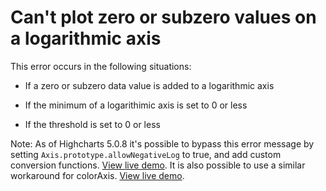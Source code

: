 # Can't plot zero or subzero values on a logarithmic axis

This error occurs in the following situations:

- If a zero or subzero data value is added to a logarithmic axis

- If the minimum of a logarithimic axis is set to 0 or less

- If the threshold is set to 0 or less

Note: As of Highcharts 5.0.8 it's possible to bypass this error message by
setting `Axis.prototype.allowNegativeLog` to true, and add custom conversion
functions.
[View live demo](https://jsfiddle.net/gh/get/library/pure/highcharts/highcharts/tree/master/samples/highcharts/yaxis/type-log-negative/).
It is also possible to use a similar workaround for colorAxis.
[View live demo](https://jsfiddle.net/gh/get/library/pure/highcharts/highcharts/tree/master/samples/highcharts/coloraxis/logarithmic-with-emulate-negative-values/).

